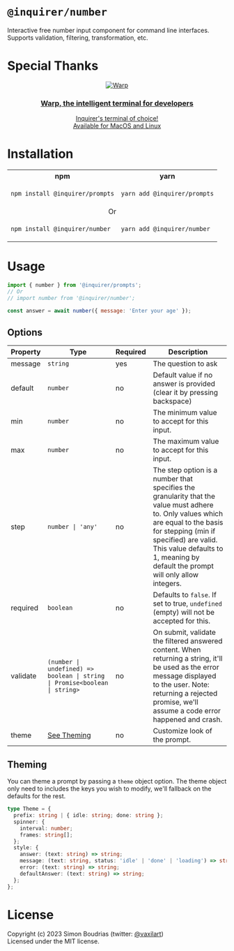 # `@inquirer/number`

Interactive free number input component for command line interfaces. Supports validation, filtering, transformation, etc.

# Special Thanks

<div align="center" markdown="1">

[![Warp](https://github.com/user-attachments/assets/0c3b132c-8984-49cf-918a-db6f6abe2c01)](https://www.warp.dev/?utm_source=github&utm_medium=referral&utm_campaign=inquirer)<br>

### [Warp, the intelligent terminal for developers](https://www.warp.dev/?utm_source=github&utm_medium=referral&utm_campaign=inquirer)

[Inquirer's terminal of choice!](https://www.warp.dev/?utm_source=github&utm_medium=referral&utm_campaign=inquirer)<br>
[Available for MacOS and Linux](https://www.warp.dev/?utm_source=github&utm_medium=referral&utm_campaign=inquirer)<br>

</div>

# Installation

<table>
<tr>
  <th>npm</th>
  <th>yarn</th>
</tr>
<tr>
<td>

```sh
npm install @inquirer/prompts
```

</td>
<td>

```sh
yarn add @inquirer/prompts
```

</td>
</tr>
<tr>
<td colSpan="2" align="center">Or</td>
</tr>
<tr>
<td>

```sh
npm install @inquirer/number
```

</td>
<td>

```sh
yarn add @inquirer/number
```

</td>
</tr>
</table>

# Usage

```js
import { number } from '@inquirer/prompts';
// Or
// import number from '@inquirer/number';

const answer = await number({ message: 'Enter your age' });
```

## Options

| Property | Type                                                                       | Required | Description                                                                                                                                                                                                                                                     |
| -------- | -------------------------------------------------------------------------- | -------- | --------------------------------------------------------------------------------------------------------------------------------------------------------------------------------------------------------------------------------------------------------------- |
| message  | `string`                                                                   | yes      | The question to ask                                                                                                                                                                                                                                             |
| default  | `number`                                                                   | no       | Default value if no answer is provided (clear it by pressing backspace)                                                                                                                                                                                         |
| min      | `number`                                                                   | no       | The minimum value to accept for this input.                                                                                                                                                                                                                     |
| max      | `number`                                                                   | no       | The maximum value to accept for this input.                                                                                                                                                                                                                     |
| step     | `number \| 'any'`                                                          | no       | The step option is a number that specifies the granularity that the value must adhere to. Only values which are equal to the basis for stepping (min if specified) are valid. This value defaults to 1, meaning by default the prompt will only allow integers. |
| required | `boolean`                                                                  | no       | Defaults to `false`. If set to true, `undefined` (empty) will not be accepted for this.                                                                                                                                                                         |
| validate | `(number \| undefined) => boolean \| string \| Promise<boolean \| string>` | no       | On submit, validate the filtered answered content. When returning a string, it'll be used as the error message displayed to the user. Note: returning a rejected promise, we'll assume a code error happened and crash.                                         |
| theme    | [See Theming](#Theming)                                                    | no       | Customize look of the prompt.                                                                                                                                                                                                                                   |

## Theming

You can theme a prompt by passing a `theme` object option. The theme object only need to includes the keys you wish to modify, we'll fallback on the defaults for the rest.

```ts
type Theme = {
  prefix: string | { idle: string; done: string };
  spinner: {
    interval: number;
    frames: string[];
  };
  style: {
    answer: (text: string) => string;
    message: (text: string, status: 'idle' | 'done' | 'loading') => string;
    error: (text: string) => string;
    defaultAnswer: (text: string) => string;
  };
};
```

# License

Copyright (c) 2023 Simon Boudrias (twitter: [@vaxilart](https://twitter.com/Vaxilart))<br/>
Licensed under the MIT license.

